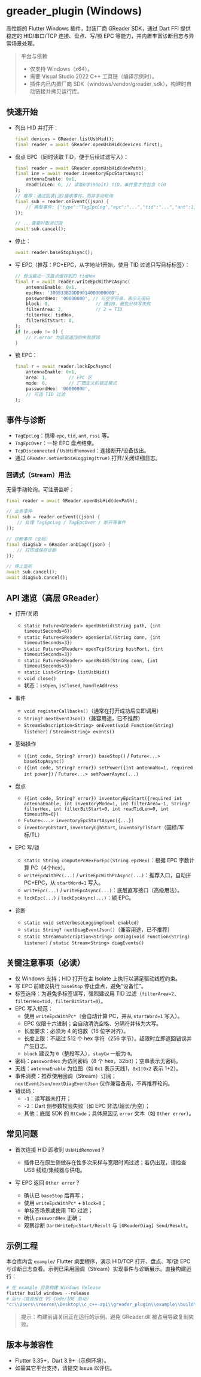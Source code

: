 # greader_plugin (Windows)

高性能的 Flutter Windows 插件，封装厂商 GReader SDK，通过 Dart FFI 提供稳定的 HID/串口/TCP 连接、盘点、写/锁 EPC 等能力，并内置丰富诊断日志与异常场景处理。

> 平台与依赖
>
> - 仅支持 Windows（x64）。
> - 需要 Visual Studio 2022 C++ 工具链（编译示例时）。
> - 插件内已内置厂商 SDK（windows/vendor/greader_sdk），构建时自动链接并拷贝运行库。

## 快速开始

- 列出 HID 并打开：
	```dart
	final devices = GReader.listUsbHid();
	final reader = await GReader.openUsbHid(devices.first);
	```
- 盘点 EPC（同时读取 TID，便于后续过滤写入）：
	```dart
	final reader = await GReader.openUsbHid(devPath);
	final inv = await reader.inventoryEpcStartAsync(
		antennaEnable: 0x1,
		readTidLen: 6, // 读取6字(96bit) TID，事件里才会包含 tid
	);
	// 推荐：通过回调(流)接收事件，而非手动轮询
	final sub = reader.onEvent((json) {
		// 典型事件: {"type":"TagEpcLog","epc":"...","tid":"...","ant":1,"rssi":-40}
	});

	// ...需要时取消订阅
	await sub.cancel();
	```
- 停止：
	```dart
	await reader.baseStopAsync();
	```
- 写 EPC（推荐：PC+EPC，从字地址1开始，使用 TID 过滤只写目标标签）：
	```dart
	// 假设最近一次盘点缓存到的 tidHex
	final r = await reader.writeEpcWithPcAsync(
		antennaEnable: 0x1,
		epcHex: '300833B2DDD901400000000D',
		passwordHex: '00000000', // 可空字符串，表示无密码
		block: 0,                 // 建议0，避免分块写失败
		filterArea: 2,            // 2 = TID
		filterHex: tidHex,
		filterBitStart: 0,
	);
	if (r.code != 0) {
		// r.error 为底层返回的失败原因
	}
	```
- 锁 EPC：
	```dart
	final r = await reader.lockEpcAsync(
		antennaEnable: 0x1,
		area: 1,        // EPC 区
		mode: 0,        // 厂商定义的锁定模式
		passwordHex: '00000000',
		// 可选 TID 过滤
	);
	```

## 事件与诊断

- `TagEpcLog`：携带 `epc`, `tid`, `ant`, `rssi` 等。
- `TagEpcOver`：一轮 EPC 盘点结束。
- `TcpDisconnected` / `UsbHidRemoved`：连接断开/设备拔出。
- 通过 `GReader.setVerboseLogging(true)` 打开/关闭详细日志。

### 回调式（Stream）用法

无需手动轮询，可注册监听：

```dart
final reader = await GReader.openUsbHid(devPath);

// 业务事件
final sub = reader.onEvent((json) {
	// 处理 TagEpcLog / TagEpcOver / 断开等事件
});

// 诊断事件（全局）
final diagSub = GReader.onDiag((json) {
	// 打印或保存诊断
});

// 停止监听
await sub.cancel();
await diagSub.cancel();
```

## API 速览（高层 GReader）

- 打开/关闭
	- `static Future<GReader> openUsbHid(String path, {int timeoutSeconds=6})`
	- `static Future<GReader> openSerial(String conn, {int timeoutSeconds=3})`
	- `static Future<GReader> openTcp(String hostPort, {int timeoutSeconds=3})`
	- `static Future<GReader> openRs485(String conn, {int timeoutSeconds=3})`
	- `static List<String> listUsbHid()`
	- `void close()`
	- 状态：`isOpen`, `isClosed`, `handleAddress`

- 事件
	- `void registerCallbacks()`（通常在打开成功后立即调用）
	- `String? nextEventJson()`（兼容用途，已不推荐）
	- `StreamSubscription<String> onEvent(void Function(String) listener)` / `Stream<String> events()`

- 基础操作
	- `({int code, String? error}) baseStop()` / `Future<...> baseStopAsync()`
	- `({int code, String? error}) setPower({int antennaNo=1, required int power})` / `Future<...> setPowerAsync(...)`

- 盘点
	- `({int code, String? error}) inventoryEpcStart({required int antennaEnable, int inventoryMode=1, int filterArea=-1, String? filterHex, int filterBitStart=0, int readTidLen=0, int timeoutMs=0})`
	- `Future<...> inventoryEpcStartAsync({...})`
	- `inventoryGbStart`, `inventoryGjbStart`, `inventoryTlStart`（国标/军标/TL）

- EPC 写/锁
	- `static String computePcHexForEpc(String epcHex)`：根据 EPC 字数计算 PC（4个hex）。
	- `writeEpcWithPc(...)` / `writeEpcWithPcAsync(...)`：推荐入口，自动拼 PC+EPC，从 `startWord=1` 写入。
	- `writeEpc(...)` / `writeEpcAsync(...)`：底层直写接口（高级用法）。
	- `lockEpc(...)` / `lockEpcAsync(...)`：锁 EPC。

- 诊断
	- `static void setVerboseLogging(bool enabled)`
	- `static String? nextDiagEventJson()`（兼容用途，已不推荐）
	- `static StreamSubscription<String> onDiag(void Function(String) listener)` / `static Stream<String> diagEvents()`

## 关键注意事项（必读）

- 仅 Windows 支持；HID 打开在主 Isolate 上执行以满足驱动线程约束。
- 写 EPC 前建议执行 `baseStop` 停止盘点，避免“设备忙”。
- 标签选择：为避免多标签误写，强烈建议用 TID 过滤（`filterArea=2, filterHex=tid, filterBitStart=0`）。
- EPC 写入规范：
	- 使用 `writeEpcWithPc*`（会自动计算 PC，并从 `startWord=1` 写入）。
	- EPC 仅限十六进制；会自动清洗空格、分隔符并转为大写。
	- 长度要求：必须为 4 的倍数（16 位字对齐）。
	- 长度上限：不超过 512 个 hex 字符（256 字节）。超限时立即返回错误并产生日志。
	- `block` 建议为 `0`（整段写入），`stayCw` 一般为 `0`。
- 密码：`passwordHex` 为访问密码（8 个 hex，32bit）；空串表示无密码。
- 天线：`antennaEnable` 为位图（如 `0x1` 表示天线1，`0x1|0x2` 表示 1+2）。
- 事件消费：推荐使用回调（Stream）订阅；`nextEventJson/nextDiagEventJson` 仅作兼容备用，不再推荐轮询。
- 错误码：
	- `-1`：读写器未打开；
	- `-2`：Dart 侧参数校验失败（如 EPC 非法/超长/为空）；
	- 其他：底层 SDK 的 `RtCode`；具体原因见 `error` 文本（如 `Other error`）。

## 常见问题

- 首次连接 HID 即收到 `UsbHidRemoved`？
	- 插件已在原生侧做存在性多次采样与宽限时间过滤；若仍出现，请检查 USB 线缆/集线器与供电。

- 写 EPC 返回 `Other error`？
	- 确认已 `baseStop` 后再写；
	- 使用 `writeEpcWithPc*` + `block=0`；
	- 单标签场景或使用 TID 过滤；
	- 确认 `passwordHex` 正确；
	- 观察诊断 `DartWriteEpcStart/Result` 与 `[GReaderDiag] Send/Result`。

## 示例工程

本仓库内含 `example/` Flutter 桌面程序，演示 HID/TCP 打开、盘点、写/锁 EPC 与诊断日志查看。示例已采用回调（Stream）实现事件与诊断展示。直接构建运行：

```powershell
# 在 example 目录构建 Windows Release
flutter build windows --release
# 运行（或直接在 VS Code/IDE 启动）
"c:\\Users\\renren\\Desktop\\c_c++-api\\greader_plugin\\example\\build\\windows\\x64\\runner\\Release\\greader_plugin_example.exe"
```

> 提示：构建前请关闭正在运行的示例，避免 GReader.dll 被占用导致复制失败。

## 版本与兼容性

- Flutter 3.35+，Dart 3.9+（示例环境）。
- 如需其它平台支持，请提交 Issue 以评估。


